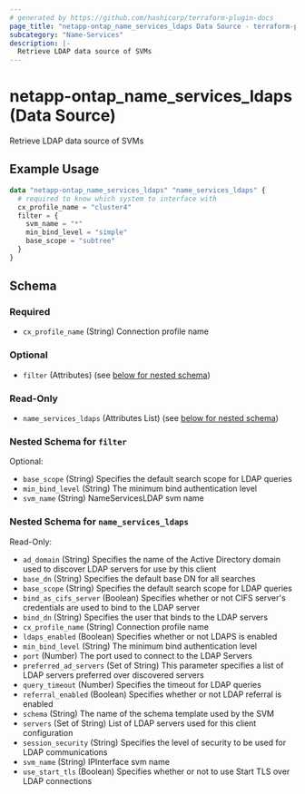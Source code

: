 ```yaml
---
# generated by https://github.com/hashicorp/terraform-plugin-docs
page_title: "netapp-ontap_name_services_ldaps Data Source - terraform-provider-netapp-ontap"
subcategory: "Name-Services"
description: |-
  Retrieve LDAP data source of SVMs
---
```


# netapp-ontap_name_services_ldaps (Data Source)

Retrieve LDAP data source of SVMs

## Example Usage
```terraform
data "netapp-ontap_name_services_ldaps" "name_services_ldaps" {
  # required to know which system to interface with
  cx_profile_name = "cluster4"
  filter = {
    svm_name = "*"
    min_bind_level = "simple"
    base_scope = "subtree"
  }
}
```

<!-- schema generated by tfplugindocs -->
## Schema

### Required

- `cx_profile_name` (String) Connection profile name

### Optional

- `filter` (Attributes) (see [below for nested schema](#nestedatt--filter))

### Read-Only

- `name_services_ldaps` (Attributes List) (see [below for nested schema](#nestedatt--name_services_ldaps))

<a id="nestedatt--filter"></a>
### Nested Schema for `filter`

Optional:

- `base_scope` (String) Specifies the default search scope for LDAP queries
- `min_bind_level` (String) The minimum bind authentication level
- `svm_name` (String) NameServicesLDAP svm name


<a id="nestedatt--name_services_ldaps"></a>
### Nested Schema for `name_services_ldaps`

Read-Only:

- `ad_domain` (String) Specifies the name of the Active Directory domain used to discover LDAP servers for use by this client
- `base_dn` (String) Specifies the default base DN for all searches
- `base_scope` (String) Specifies the default search scope for LDAP queries
- `bind_as_cifs_server` (Boolean) Specifies whether or not CIFS server's credentials are used to bind to the LDAP server
- `bind_dn` (String) Specifies the user that binds to the LDAP servers
- `cx_profile_name` (String) Connection profile name
- `ldaps_enabled` (Boolean) Specifies whether or not LDAPS is enabled
- `min_bind_level` (String) The minimum bind authentication level
- `port` (Number) The port used to connect to the LDAP Servers
- `preferred_ad_servers` (Set of String) This parameter specifies a list of LDAP servers preferred over discovered servers
- `query_timeout` (Number) Specifies the timeout for LDAP queries
- `referral_enabled` (Boolean) Specifies whether or not LDAP referral is enabled
- `schema` (String) The name of the schema template used by the SVM
- `servers` (Set of String) List of LDAP servers used for this client configuration
- `session_security` (String) Specifies the level of security to be used for LDAP communications
- `svm_name` (String) IPInterface svm name
- `use_start_tls` (Boolean) Specifies whether or not to use Start TLS over LDAP connections


